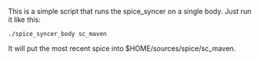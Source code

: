 This is a simple script that runs the spice_syncer on a single body. Just run it like this:

`./spice_syncer_body sc_maven`

It will put the most recent spice into $HOME/sources/spice/sc_maven.

